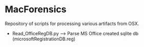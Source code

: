 # MacForensics

Repository of scripts for processing various artifacts from OSX.

* Read_OfficeRegDB.py --> Parse MS Office created sqlite db (microsoftRegistrationDB.reg)
